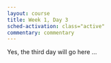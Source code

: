 ```yaml
---
layout: course
title: Week 1, Day 3
sched-activation: class="active"
commentary: commentary
---
```

Yes, the third day will go here ...